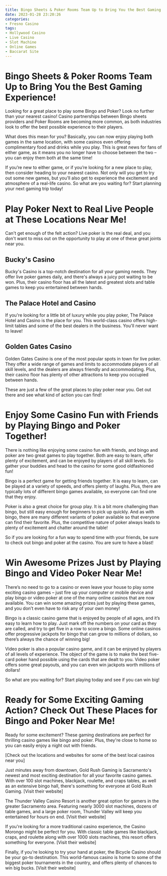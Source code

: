 ```yaml
---
title: Bingo Sheets & Poker Rooms Team Up to Bring You the Best Gaming Experience!
date: 2023-01-28 23:20:26
categories:
- Fresno Casino
tags:
- Hollywood Casino
- Live Casino
- Slot Machine
- Online Games
- Baccarat Site
---
```



#  Bingo Sheets & Poker Rooms Team Up to Bring You the Best Gaming Experience!

Looking for a great place to play some Bingo and Poker? Look no further than your nearest casino! Casino partnerships between Bingo sheets providers and Poker Rooms are becoming more common, as both industries look to offer the best possible experience to their players.

What does this mean for you? Basically, you can now enjoy playing both games in the same location, with some casinos even offering complimentary food and drinks while you play. This is great news for fans of either game, as it means you no longer have to choose between the two – you can enjoy them both at the same time!

If you’re new to either game, or if you’re looking for a new place to play, then consider heading to your nearest casino. Not only will you get to try out some new games, but you’ll also get to experience the excitement and atmosphere of a real-life casino. So what are you waiting for? Start planning your next gaming trip today!

#  Play Poker Next to Real Live People at These Locations Near Me!

Can't get enough of the felt action? Live poker is the real deal, and you don't want to miss out on the opportunity to play at one of these great joints near you.

## Bucky's Casino
Bucky's Casino is a top-notch destination for all your gaming needs. They offer live poker games daily, and there's always a juicy pot waiting to be won. Plus, their casino floor has all the latest and greatest slots and table games to keep you entertained between hands.

## The Palace Hotel and Casino
If you're looking for a little bit of luxury while you play poker, The Palace Hotel and Casino is the place for you. This world-class casino offers high-limit tables and some of the best dealers in the business. You'll never want to leave!

## Golden Gates Casino
Golden Gates Casino is one of the most popular spots in town for live poker. They offer a wide range of games and limits to accommodate players of all skill levels, and the dealers are always friendly and accommodating. Plus, their casino floor has plenty of other attractions to keep you occupied between hands.

These are just a few of the great places to play poker near you. Get out there and see what kind of action you can find!

#  Enjoy Some Casino Fun with Friends by Playing Bingo and Poker Together!

There is nothing like enjoying some casino fun with friends, and bingo and poker are two great games to play together. Both are easy to learn, offer plenty of excitement, and can be enjoyed by players of all skill levels. So gather your buddies and head to the casino for some good oldfashioned fun!

Bingo is a perfect game for getting friends together. It is easy to learn, can be played at a variety of speeds, and offers plenty of laughs. Plus, there are typically lots of different bingo games available, so everyone can find one that they enjoy.

Poker is also a great choice for group play. It is a bit more challenging than bingo, but still easy enough for beginners to pick up quickly. And as with bingo, there are many different variants of poker available so that everyone can find their favorite. Plus, the competitive nature of poker always leads to plenty of excitement and chatter around the table!

So if you are looking for a fun way to spend time with your friends, be sure to check out bingo and poker at the casino. You are sure to have a blast!

#  Win Awesome Prizes Just by Playing Bingo and Video Poker Near Me!

There’s no need to go to a casino or even leave your house to play some exciting casino games – just fire up your computer or mobile device and play bingo or video poker at one of the many online casinos that are now available. You can win some amazing prizes just by playing these games, and you don’t even have to risk any of your own money!

Bingo is a classic casino game that is enjoyed by people of all ages, and it’s easy to learn how to play. Just mark off the numbers on your card as they are called, and try to get five in a row to score a bingo. Some online casinos offer progressive jackpots for bingo that can grow to millions of dollars, so there’s always the chance of winning big!

Video poker is also a popular casino game, and it can be enjoyed by players of all levels of experience. The object of the game is to make the best five-card poker hand possible using the cards that are dealt to you. Video poker offers some great payouts, and you can even win jackpots worth millions of dollars!

So what are you waiting for? Start playing today and see if you can win big!

#  Ready for Some Exciting Gaming Action? Check Out These Places for Bingo and Poker Near Me!

Ready for some excitement? These gaming destinations are perfect for thrilling casino games like bingo and poker. Plus, they're close to home so you can easily enjoy a night out with friends.

[Check out the locations and websites for some of the best local casinos near you]

Just minutes away from downtown, Gold Rush Gaming is Sacramento's newest and most exciting destination for all your favorite casino games. With over 100 slot machines, blackjack, roulette, and craps tables, as well as an extensive bingo hall, there's something for everyone at Gold Rush Gaming. [Visit their website]

The Thunder Valley Casino Resort is another great option for gamers in the greater Sacramento area. Featuring nearly 3000 slot machines, dozens of table games, and a large poker room, Thunder Valley will keep you entertained for hours on end. [Visit their website]

If you're looking for a more traditional casino experience, the Casino Morongo might be perfect for you. With classic table games like blackjack, craps, and roulette along with over 1000 slots machines, this resort offers something for everyone. [Visit their website]

Finally, if you're looking to try your hand at poker, the Bicycle Casino should be your go-to destination. This world-famous casino is home to some of the biggest poker tournaments in the country, and offers plenty of chances to win big bucks. [Visit their website]